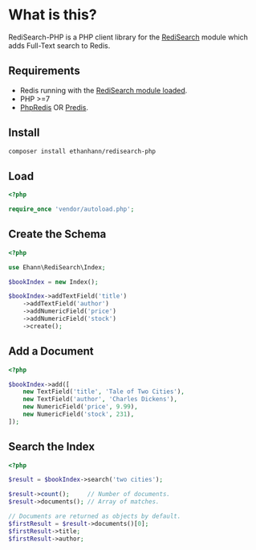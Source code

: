 # What is this?

RediSearch-PHP is a PHP client library for the [RediSearch](http://redisearch.io/) module which adds Full-Text search to Redis.

## Requirements

* Redis running with the [RediSearch module loaded](http://redisearch.io/Quick_Start/).
* PHP >=7
* [PhpRedis](https://github.com/phpredis/phpredis) OR [Predis](https://github.com/nrk/predis).

## Install

```bash
composer install ethanhann/redisearch-php
```

## Load

```php
<?php

require_once 'vendor/autoload.php';
```

## Create the Schema

```php
<?php

use Ehann\RediSearch\Index;

$bookIndex = new Index();

$bookIndex->addTextField('title')
    ->addTextField('author')
    ->addNumericField('price')
    ->addNumericField('stock')
    ->create();
```

## Add a Document

```php
<?php

$bookIndex->add([
    new TextField('title', 'Tale of Two Cities'),
    new TextField('author', 'Charles Dickens'),
    new NumericField('price', 9.99),
    new NumericField('stock', 231),
]);
```

## Search the Index

```php
<?php

$result = $bookIndex->search('two cities');

$result->count();     // Number of documents.
$result->documents(); // Array of matches.

// Documents are returned as objects by default.
$firstResult = $result->documents()[0];
$firstResult->title;
$firstResult->author;
```

